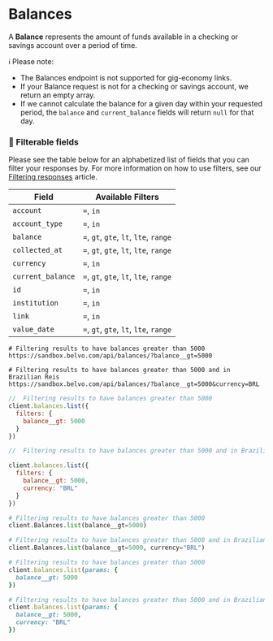 # Balances

A **Balance** represents the amount of funds available in a checking or savings account over a period of time.


ℹ️ Please note:

- The Balances endpoint is not supported for gig-economy links.
- If your Balance request is not for a checking or savings account, we return an empty array.
- If we cannot calculate the balance for a given day within your requested period, the `balance` and `current_balance` fields will return `null` for that day.

### **🔦 Filterable fields**

Please see the table below for an alphabetized list of fields that you can filter your responses by. For more information on how to use filters, see our [Filtering
responses](https://developers.belvo.com/docs/searching-and-filtering) article.


|Field| Available Filters|
|---|---|
|`account`|`=`, `in`|
|`account_type`|`=`, `in`|
|`balance`|`=`, `gt`, `gte`, `lt`, `lte`, `range`|
|`collected_at`|`=`, `gt`, `gte`, `lt`, `lte`, `range`|
|`currency`|`=`, `in`|
|`current_balance`|`=`, `gt`, `gte`, `lt`, `lte`, `range`|
|`id`|`=`, `in`|
|`institution`|`=`, `in`|
|`link`|`=`, `in`|
|`value_date`|`=`, `gt`, `gte`, `lt`, `lte`, `range`|


```curl cURL
# Filtering results to have balances greater than 5000
https://sandbox.belvo.com/api/balances/?balance__gt=5000 

# Filtering results to have balances greater than 5000 and in Brazilian Reis
https://sandbox.belvo.com/api/balances/?balance__gt=5000&currency=BRL
```
```javascript Node
//  Filtering results to have balances greater than 5000
client.balances.list({
  filters: {
    balance__gt: 5000
  }
})

//  Filtering results to have balances greater than 5000 and in Brazilian Reis

client.balances.list({
  filters: {
    balance__gt: 5000,
    currency: "BRL"
  }
})
```
```python Python
# Filtering results to have balances greater than 5000
client.Balances.list(balance__gt=5000)

# Filtering results to have balances greater than 5000 and in Brazilian Reis
client.Balances.list(balance__gt=5000, currency="BRL")
```
```ruby Ruby
# Filtering results to have balances greater than 5000
client.balances.list(params: {
  balance__gt: 5000
})

# Filtering results to have balances greater than 5000 and in Brazilian Reis
client.balances.list(params: {
  balance__gt: 5000,
  currency: "BRL"
})
```